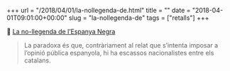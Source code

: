 +++
url = "/2018/04/01/la-nollegenda-de.html"
title = ""
date = "2018-04-01T09:01:00+00:00"
slug = "la-nollegenda-de"
tags = ["retalls"]
+++

📎 [La no-llegenda de l’Espanya Negra](https://blocs.mesvilaweb.cat/xavierdiez/?p=270237)

> La paradoxa és que, contràriament al relat que s’intenta imposar a l’opinió pública espanyola, hi ha escassos nacionalistes entre els catalans.


